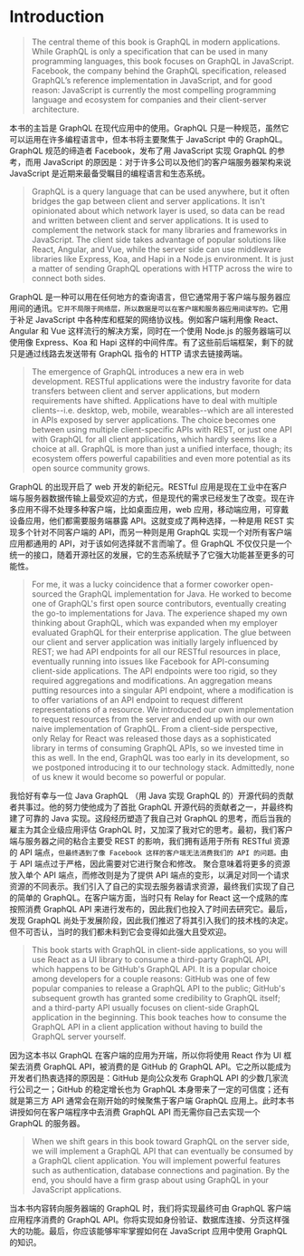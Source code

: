 # Introduction

> The central theme of this book is GraphQL in modern applications. While GraphQL is only a specification that can be used in many programming languages, this book focuses on GraphQL in JavaScript. Facebook, the company behind the GraphQL specification, released GraphQL’s reference implementation in JavaScript, and for good reason: JavaScript is currently the most compelling programming language and ecosystem for companies and their client-server architecture.

本书的主旨是 GraphQL 在现代应用中的使用。GraphQL 只是一种规范，虽然它可以运用在许多编程语言中，但本书将主要聚焦于 JavaScript 中的 GraphQL。GraphQL 规范的缔造者 Facebook，发布了用 JavaScript 实现 GraphQL 的参考，而用 JavaScript 的原因是：对于许多公司以及他们的客户端服务器架构来说 JavaScript 是近期来最备受瞩目的编程语言和生态系统。

> GraphQL is a query language that can be used anywhere, but it often bridges the gap between client and server applications. It isn't opinionated about which network layer is used, so data can be read and written between client and server applications. It is used to complement the network stack for many libraries and frameworks in JavaScript. The client side takes advantage of popular solutions like React, Angular, and Vue, while the server side can use middleware libraries like Express, Koa, and Hapi in a Node.js environment. It is just a matter of sending GraphQL operations with HTTP across the wire to connect both sides.

GraphQL 是一种可以用在任何地方的查询语言，但它通常用于客户端与服务器应用间的通讯。`它并不局限于网络层，所以数据是可以在客户端和服务器应用间读写的。`它用于补足 JavaScript 中各种库和框架的网络协议栈。例如客户端利用像 React、Angular 和 Vue 这样流行的解决方案，同时在一个使用 Node.js 的服务器端可以使用像 Express、Koa 和 Hapi 这样的中间件库。有了这些前后端框架，剩下的就只是通过线路去发送带有 GraphQL 指令的 HTTP 请求去链接两端。

> The emergence of GraphQL introduces a new era in web development. RESTful applications were the industry favorite for data transfers between client and server applications, but modern requirements have shifted. Applications have to deal with multiple clients--i.e. desktop, web, mobile, wearables--which are all interested in APIs exposed by server applications. The choice becomes one between using multiple client-specific APIs with REST, or just one API with GraphQL for all client applications, which hardly seems like a choice at all. GraphQL is more than just a unified interface, though; its ecosystem offers powerful capabilities and even more potential as its open source community grows.

GraphQL 的出现开启了 web 开发的新纪元。RESTful 应用是现在工业中在客户端与服务器数据传输上最受欢迎的方式，但是现代的需求已经发生了改变。现在许多应用不得不处理多种客户端，比如桌面应用，web 应用，移动端应用，可穿戴设备应用，他们都需要服务端暴露 API。这就变成了两种选择，一种是用 REST 实现多个针对不同客户端的 API，而另一种则是用 GraphQL 实现一个对所有客户端应用都通用的 API，对于该如何选择就不言而喻了。但 GraphQL 不仅仅只是一个统一的接口，随着开源社区的发展，它的生态系统赋予了它强大功能甚至更多的可能性。

> For me, it was a lucky coincidence that a former coworker open-sourced the GraphQL implementation for Java. He worked to become one of GraphQL's first open source contributors, eventually creating the go-to implementations for Java. The experience shaped my own thinking about GraphQL, which was expanded when my employer evaluated GraphQL for their enterprise application. The glue between our client and server application was initially largely influenced by REST; we had API endpoints for all our RESTful resources in place, eventually running into issues like Facebook for API-consuming client-side applications. The API endpoints were too rigid, so they required aggregations and modifications. An aggregation means putting resources into a singular API endpoint, where a modification is to offer variations of an API endpoint to request different representations of a resource. We introduced our own implementation to request resources from the server and ended up with our own naive implementation of GraphQL. From a client-side perspective, only Relay for React was released those days as a sophisticated library in terms of consuming GraphQL APIs, so we invested time in this as well. In the end, GraphQL was too early in its development, so we postponed introducing it to our technology stack. Admittedly, none of us knew it would become so powerful or popular.

我恰好有幸与一位 Java GraphQL （用 Java 实现 GraphQL 的）开源代码的贡献者共事过。他的努力使他成为了首批 GraphQL 开源代码的贡献者之一，并最终构建了可靠的 Java 实现。这段经历塑造了我自己对 GraphQL 的思考，而后当我的雇主为其企业级应用评估 GraphQL 时，又加深了我对它的思考。最初，我们客户端与服务器之间的粘合主要受 REST 的影响，我们拥有适用于所有 RESTful 资源的 API 端点，`但最终遇到了像 Facebook 这样的客户端无法消费我们的 API 的问题。`由于 API 端点过于严格，因此需要对它进行聚合和修改。 聚合意味着将更多的资源放入单个 API 端点，而修改则是为了提供 API 端点的变形，以满足对同一个请求资源的不同表示。我们引入了自己的实现去服务器请求资源，最终我们实现了自己的简单的 GraphQL。在客户端方面，当时只有 Relay for React 这一个成熟的库按照消费 GraphQL API 来进行发布的，因此我们也投入了时间去研究它。最后，发现 GraphQL 尚处于发展阶段，因此我们推迟了将其引入我们的技术栈的决定。但不可否认，当时的我们都未料到它会变得如此强大且受欢迎。

> This book starts with GraphQL in client-side applications, so you will use React as a UI library to consume a third-party GraphQL API, which happens to be GitHub's GraphQL API. It is a popular choice among developers for a couple reasons: GitHub was one of few popular companies to release a GraphQL API to the public; GitHub's subsequent growth has granted some credibility to GraphQL itself; and a third-party API usually focuses on client-side GraphQL application in the beginning. This book teaches how to consume the GraphQL API in a client application without having to build the GraphQL server yourself.

因为这本书以 GraphQL 在客户端的应用为开端，所以你将使用 React 作为 UI 框架去消费 GraphQL API，被消费的是 GitHub 的 GraphQL API。它之所以能成为开发者们热衷选择的原因是：GitHub 是向公众发布 GraphQL API 的少数几家流行公司之一；GitHub 的稳定增长也为 GraphQL 本身带来了一定的可信度；还有就是第三方 API 通常会在刚开始的时候聚焦于客户端 GraphQL 应用上。此时本书讲授如何在客户端程序中去消费 GraphQL API 而无需你自己去实现一个 GraphQL 的服务器。

> When we shift gears in this book toward GraphQL on the server side, we will implement a GraphQL API that can eventually be consumed by a GraphQL client application. You will implement powerful features such as authentication, database connections and pagination. By the end, you should have a firm grasp about using GraphQL in your JavaScript applications.

当本书内容转向服务器端的 GraphQL 时，我们将实现最终可由 GraphQL 客户端应用程序消费的 GraphQL API。你将实现如身份验证、数据库连接、分页这样强大的功能。最后，你应该能够牢牢掌握如何在 JavaScript 应用中使用 GraphQL 的知识。